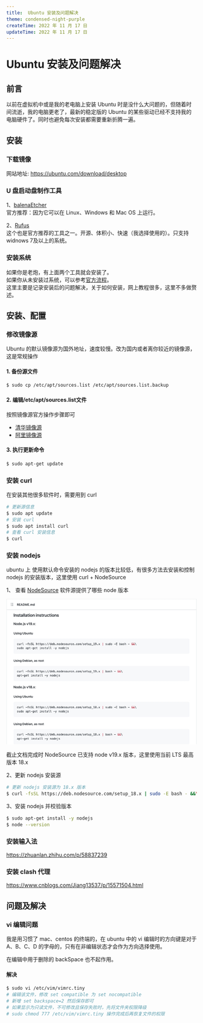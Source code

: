 ```yaml
---
title:  Ubuntu 安装及问题解决
theme: condensed-night-purple
createTime: 2022 年 11 月 17 日
updateTime: 2022 年 11 月 17 日
---
```


# Ubuntu 安装及问题解决


## 前言
以前在虚拟机中或是我的老电脑上安装 Ubuntu 时是没什么大问题的，但随着时间流逝，我的电脑更老了，最新的稳定版的 Ubuntu 的某些驱动已经不支持我的电脑硬件了。同时也避免每次安装都需要重新折腾一遍。

## 安装

### 下载镜像
网站地址: https://ubuntu.com/download/desktop

### U 盘启动盘制作工具

1、[balenaEtcher](https://www.balena.io/etcher/)   
官方推荐：因为它可以在 Linux、Windows 和 Mac OS 上运行。

2、[Rufus](https://rufus.ie/zh/)  
这个也是官方推荐的工具之一。开源、体积小、快速（我选择使用的）。只支持 widnows 7及以上的系统。

### 安装系统
如果你是老炮，有上面两个工具就会安装了。  
如果你从未安装过系统，可以参考[官方流程](https://ubuntu.com/tutorials/install-ubuntu-desktop#1-overview)。  
这里主要是记录安装后的问题解决，关于如何安装，网上教程很多，这里不多做赘述。

## 安装、配置

### 修改镜像源
Ubuntu 的默认镜像源为国外地址，速度较慢。改为国内或者离你较近的镜像源，这是常规操作

#### 1. 备份源文件  
```sh
$ sudo cp /etc/apt/sources.list /etc/apt/sources.list.backup
```   
#### 2. 编辑/etc/apt/sources.list文件
按照镜像源官方操作步骤即可
-  [清华镜像源](!https://mirrors.tuna.tsinghua.edu.cn/help/ubuntu/) 
- [阿里镜像源](!https://developer.aliyun.com/mirror/ubuntu?spm=a2c6h.13651102.0.0.3e221b112XzfpP)

#### 3. 执行更新命令
```sh
$ sudo apt-get update
```

### 安装 curl
在安装其他很多软件时，需要用到 curl
```sh
# 更新源信息
$ sudo apt update
# 安装 curl
$ sudo apt install curl
# 查看 curl 安装信息
$ curl 
```

### 安装 nodejs
ubuntu 上 使用默认命令安装的 nodejs 的版本比较低，有很多方法去安装和控制 nodejs 的安装版本，这里使用 curl +  NodeSource   

1、 查看 [NodeSource](!https://github.com/nodesource/distributions) 软件源提供了哪些 node 版本

![node_source ](./img/ubuntu/node_source.webp)

截止文档完成时 NodeSource 已支持 node v19.x 版本，这里使用当前 LTS 最高版本 18.x 

2、更新 nodejs 安装源
```sh
# 更新 nodejs 安装源为 18.x 版本
$ curl -fsSL https://deb.nodesource.com/setup_18.x | sudo -E bash - &&\
```

3、安装 nodejs 并校验版本
```sh
$ sudo apt-get install -y nodejs
$ node --version
```

### 安装输入法
https://zhuanlan.zhihu.com/p/58837239

### 安装 clash 代理

https://www.cnblogs.com/Jiang13537/p/15571504.html

## 问题及解决
### vi 编辑问题
我是用习惯了 mac、centos 的终端的，在 ubuntu 中的 vi 编辑时的方向键是对于 A、B、C、D 的字母的，只有在非编辑状态才会作为方向选择使用。

在编辑中用于删除的 backSpace 也不起作用。

#### 解决
```sh
$ sudo vi /etc/vim/vimrc.tiny
# 编辑该文件，修改 set compatible 为 set nocompatible
# 新增 set backspace=2 然后保存即可
# 如果显示为只读文件，不可修改且保存失败时，先将文件夹权限降级
# sudo chmod 777 /etc/vim/vimrc.tiny 操作完成后再恢复文件的权限
```

